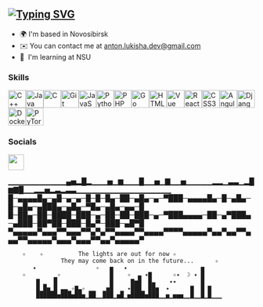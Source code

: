 ## [![Typing SVG](https://readme-typing-svg.herokuapp.com?color=%2336BCF7&lines=Anton+Lukisha+Developer)](https://git.io/typing-svg)

* 🌍 I'm based in Novosibirsk
* ✉️ You can contact me at [anton.lukisha.dev@gmail.com](mailto:anton.lukisha.dev@gmail.com)
* 🧠  I'm learning at NSU

### Skills


<p align="left">
<a href="https://docs.microsoft.com/en-us/cpp/?view=msvc-170" target="_blank" rel="noreferrer"><img src="https://raw.githubusercontent.com/danielcranney/readme-generator/main/public/icons/skills/cplusplus-colored.svg" width="36" height="36" alt="C++" /></a><a href="https://www.oracle.com/java/" target="_blank" rel="noreferrer"><img src="https://raw.githubusercontent.com/danielcranney/readme-generator/main/public/icons/skills/java-colored.svg" width="36" height="36" alt="Java" /></a><a href="https://docs.microsoft.com/en-us/cpp/?view=msvc-170" target="_blank" rel="noreferrer"><img src="https://raw.githubusercontent.com/danielcranney/readme-generator/main/public/icons/skills/c-colored.svg" width="36" height="36" alt="C" /></a><a href="https://git-scm.com/" target="_blank" rel="noreferrer"><img src="https://raw.githubusercontent.com/danielcranney/readme-generator/main/public/icons/skills/git-colored.svg" width="36" height="36" alt="Git" /></a><a href="https://developer.mozilla.org/en-US/docs/Web/JavaScript" target="_blank" rel="noreferrer"><img src="https://raw.githubusercontent.com/danielcranney/readme-generator/main/public/icons/skills/javascript-colored.svg" width="36" height="36" alt="JavaScript" /></a><a href="https://www.python.org/" target="_blank" rel="noreferrer"><img src="https://raw.githubusercontent.com/danielcranney/readme-generator/main/public/icons/skills/python-colored.svg" width="36" height="36" alt="Python" /></a><a href="https://www.php.net/" target="_blank" rel="noreferrer"><img src="https://raw.githubusercontent.com/danielcranney/readme-generator/main/public/icons/skills/php-colored.svg" width="36" height="36" alt="PHP" /></a><a href="https://go.dev/doc/" target="_blank" rel="noreferrer"><img src="https://raw.githubusercontent.com/danielcranney/readme-generator/main/public/icons/skills/go-colored.svg" width="36" height="36" alt="Go" /></a><a href="https://developer.mozilla.org/en-US/docs/Glossary/HTML5" target="_blank" rel="noreferrer"><img src="https://raw.githubusercontent.com/danielcranney/readme-generator/main/public/icons/skills/html5-colored.svg" width="36" height="36" alt="HTML5" /></a><a href="https://vuejs.org/" target="_blank" rel="noreferrer"><img src="https://raw.githubusercontent.com/danielcranney/readme-generator/main/public/icons/skills/vuejs-colored.svg" width="36" height="36" alt="Vue" /></a><a href="https://reactjs.org/" target="_blank" rel="noreferrer"><img src="https://raw.githubusercontent.com/danielcranney/readme-generator/main/public/icons/skills/react-colored.svg" width="36" height="36" alt="React" /></a><a href="https://www.w3.org/TR/CSS/#css" target="_blank" rel="noreferrer"><img src="https://raw.githubusercontent.com/danielcranney/readme-generator/main/public/icons/skills/css3-colored.svg" width="36" height="36" alt="CSS3" /></a><a href="https://angular.io/" target="_blank" rel="noreferrer"><img src="https://raw.githubusercontent.com/danielcranney/readme-generator/main/public/icons/skills/angularjs-colored.svg" width="36" height="36" alt="Angular" /></a><a href="https://www.djangoproject.com/" target="_blank" rel="noreferrer"><img src="https://raw.githubusercontent.com/danielcranney/readme-generator/main/public/icons/skills/django-colored.svg" width="36" height="36" alt="Django" /></a><a href="https://www.docker.com/" target="_blank" rel="noreferrer"><img src="https://raw.githubusercontent.com/danielcranney/readme-generator/main/public/icons/skills/docker-colored.svg" width="36" height="36" alt="Docker" /></a><a href="https://pytorch.org/" target="_blank" rel="noreferrer"><img src="https://raw.githubusercontent.com/danielcranney/readme-generator/main/public/icons/skills/pytorch-colored.svg" width="36" height="36" alt="PyTorch" /></a>
</p>


### Socials

<p align="left"> <a href="https://www.github.com/antonlukisha" target="_blank" rel="noreferrer"> <picture> <source media="(prefers-color-scheme: dark)" srcset="https://raw.githubusercontent.com/danielcranney/readme-generator/main/public/icons/socials/github-dark.svg" /> <source media="(prefers-color-scheme: light)" srcset="https://raw.githubusercontent.com/danielcranney/readme-generator/main/public/icons/socials/github.svg" /> <img src="https://raw.githubusercontent.com/danielcranney/readme-generator/main/public/icons/socials/github.svg" width="32" height="32" /> </picture> </a></p>

▁▁▁▁▁▁▁▁▁▁▁▄▅▂█▂▁▁▁▅▁▆▁▁▁█▁▁▅▁▇▁▁▅▁▁▁▁▁▂▂▁▃▃▁▂█▆▇█▁▁▂▂▅▂▃▂▃▃▁▁▁▁▁▁▁▁▁▁▁▁▁▁▁▁▁▁
█─▄▄▄▄█▄─▄█─▄─▄─█─█─█▄─██─▄█▄─▄─▀███─▄▄▄▄█▄─█─▄█▄─█─▄█▄─▄███▄─▄█▄─▀█▄─▄█▄─▄▄─█
█─██▄─██─████─███─▄─██─██─███─▄─▀███▄▄▄▄─██─▄▀███▄─▄███─██▀██─███─█▄▀─███─▄█▀█
▀▄▄▄▄▄▀▄▄▄▀▀▄▄▄▀▀▄▀▄▀▀▄▄▄▄▀▀▄▄▄▄▀▀▀▀▄▄▄▄▄▀▄▄▀▄▄▀▀▄▄▄▀▀▄▄▄▄▄▀▄▄▄▀▄▄▄▀▀▄▄▀▄▄▄▄▄▀

        ✧    ✧          The lights are out for now ✧ 
                   They may come back on in the future...      ✧
           ✦                 ✧   ▅   ✦                     ▅     
        ✧        ▁✧              █    ✧  ▃ ✦▇      ✧✦  ☽ ✦ █     
            ▇ ▁  █               █     ▇▅█  █▃    ✦✦       █     
            █▁█▅▁█ ▃▃▁✧▇▃✧ ▁▁  ▁▅█  ▁ ✦███▁ ██▅  ✦      ▇  █ ▇   
            ██████▅███▅██▅▁██▁▁███▁▅█▁▅████▅███▁▁▅▁▅▅▅▁▁█▁▁█▁█▁▁▁
